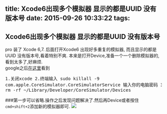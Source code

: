 title: Xcode6出现多个模拟器 显示的都是UUID 没有版本号
date: 2015-09-26 10:33:22
tags:
---
## Xcode6出现多个模拟器 显示的都是UUID 没有版本号
pro 装了 Xcode 6,7. 后面打开Xcode6 出现好多重复的模拟器, 而且显示的都是UUID 没有版本号,看着特别不爽.
本来是打开Device,准备一个一个删除模拟器的,看到太多了,好麻烦.
<br>google之后[在这里](http://www.oschina.net/code/snippet_196012_50574)看到
<br><pre>1.关闭xcode
2.终端输入 sudo killall -9 com.apple.CoreSimulator.CoreSimulatorService 输入你的电脑密码
3.终端输入 rm -rf ~/Library/Developer/CoreSimulator/Devices
</pre>
###第一步可以省略.操作之后发现问题解决了.然后再Device或者按住 `cmd+shift+2`添加新的模拟器即可.
![](http://ww3.sinaimg.cn/large/773d7193gw1ewfnmrnyvwj218a0hmn07.jpg)
